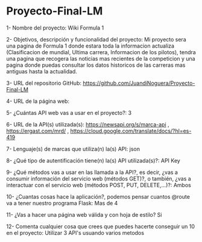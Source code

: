 # Proyecto-Final-LM

1- Nombre del proyecto: Wiki Formula 1

2- Objetivos, descripción y funcionalidad del proyecto: Mi proyecto sera una pagina de Formula 1 donde estara toda la informacion actualiza (Clasificacion de mundial, Ultima carrera, Informacion de los pilotos), tendra una pagina que recogera las noticias mas recientes de la competicion y una pagina donde puedas consultar los datos historicos de las carreras mas antiguas hasta la actualidad.

3- URL del repositorio GitHub: https://github.com/JuandiNoguera/Proyecto-Final-LM

4- URL de la página web:

5- ¿Cuántas API web vas a usar en el proyecto?: 3

6- URL de la API(s) utilizada(s): https://newsapi.org/s/marca-api , https://ergast.com/mrd/ , https://cloud.google.com/translate/docs/?hl=es-419

7- Lenguaje(s) de marcas que utiliza(n) la(s) API: json

8- ¿Qué tipo de autentificación tiene(n) la(s) API utilizada(s)?: API Key

9- ¿Qué métodos vas a usar en las llamada a la API?, es decir, ¿vas a consumir información del servicio web (métodos GET)?, o también, ¿vas a interactuar con el servicio web (métodos POST, PUT, DELETE,...)?: Ambos

10- ¿Cuantas cosas hace la aplicación?, podemos pensar cuantos @route va a tener nuestro programa Flask: Mas de 4

11- ¿Vas a hacer una página web válida y con hoja de estilo? Si

12- Comenta cualquier cosa que crees que puedes hacerte conseguir un 10 en el proyecto: Utilizar 3 API's usuando varios metodos
